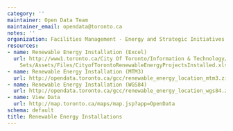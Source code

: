 ```yaml
---
category: ''
maintainer: Open Data Team
maintainer_email: opendata@toronto.ca
notes: ''
organization: Facilities Management - Energy and Strategic Initiatives
resources:
- name: Renewable Energy Installation (Excel)
  url: http://www1.toronto.ca/City Of Toronto/Information & Technology/Open Data/Data
    Sets/Assets/Files/CityofTorontoRenewableEnergyProjectsInstalled.xlsx
- name: Renewable Energy Installation (MTM3)
  url: http://opendata.toronto.ca/gcc/renewable_energy_location_mtm3.zip
- name: Renewable Energy Installation (WGS84)
  url: http://opendata.toronto.ca/gcc/renewable_energy_location_wgs84.zip
- name: View Data
  url: http://map.toronto.ca/maps/map.jsp?app=OpenData
schema: default
title: Renewable Energy Installations
---
```

